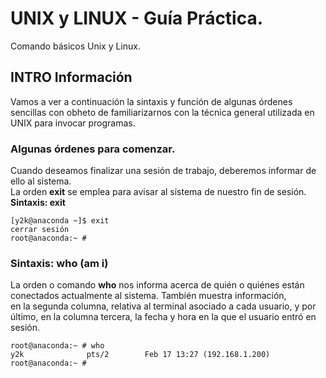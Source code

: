 # UNIX y LINUX - Guía Práctica.

Comando básicos Unix y Linux.

## INTRO Información

<p>Vamos a ver a continuación la sintaxis y función de algunas órdenes sencillas con obheto de familiarizarnos con la técnica general utilizada en UNIX para invocar programas.</p>


### Algunas órdenes para comenzar.

<p>Cuando deseamos finalizar una sesión de trabajo, deberemos informar de ello al sistema. <br/>La orden <strong>exit</strong> se emplea para avisar al sistema de nuestro fin de sesión.<br/>
<strong>Sintaxis: exit</strong></p>

```
[y2k@anaconda ~]$ exit
cerrar sesión
root@anaconda:~ #
```

### Sintaxis: who (am i)
<p>La orden o comando <strong>who</strong> nos informa acerca de quién o quiénes están conectados actualmente al sistema. También muestra información,<br/>
en la segunda columna, relativa al terminal asociado a cada usuario, y por último, en la columna tercera, la fecha y hora en la que el usuario entró en sesión.
</p>

```
root@anaconda:~ # who
y2k              pts/2        Feb 17 13:27 (192.168.1.200)
root@anaconda:~ # 
```
